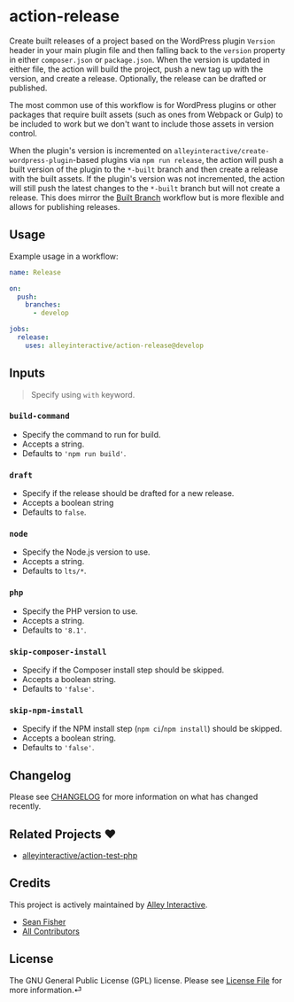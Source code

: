 # action-release

Create built releases of a project based on the WordPress plugin `Version`
header in your main plugin file and then falling back to the `version` property in
either `composer.json` or `package.json`. When the version is updated in either
file, the action will build the project, push a new tag up with the version, and
create a release. Optionally, the release can be drafted or published.

The most common use of this workflow is for WordPress plugins or other packages
that require built assets (such as ones from Webpack or Gulp) to be included to
work but we don't want to include those assets in version control.

When the plugin's version is incremented on
`alleyinteractive/create-wordpress-plugin`-based plugins via `npm run release`,
the action will push a built version of the plugin to the `*-built` branch and
then create a release with the built assets. If the plugin's version was not
incremented, the action will still push the latest changes to the `*-built`
branch but will not create a release. This does mirror the
[Built Branch](#built-branch) workflow but is more flexible and allows for
publishing releases.

## Usage

Example usage in a workflow:

```yaml
name: Release

on:
  push:
    branches:
      - develop

jobs:
  release:
    uses: alleyinteractive/action-release@develop
```

## Inputs

> Specify using `with` keyword.

### `build-command`

- Specify the command to run for build.
- Accepts a string.
- Defaults to `'npm run build'`.

### `draft`

- Specify if the release should be drafted for a new release.
- Accepts a boolean string
- Defaults to `false`.

### `node`

- Specify the Node.js version to use.
- Accepts a string.
- Defaults to `lts/*`.

### `php`

- Specify the PHP version to use.
- Accepts a string.
- Defaults to `'8.1'`.

### `skip-composer-install`

- Specify if the Composer install step should be skipped.
- Accepts a boolean string.
- Defaults to `'false'`.

### `skip-npm-install`

- Specify if the NPM install step (`npm ci`/`npm install`) should be skipped.
- Accepts a boolean string.
- Defaults to `'false'`.

## Changelog

Please see [CHANGELOG](CHANGELOG.md) for more information on what has changed
recently.

## Related Projects ❤️

- [alleyinteractive/action-test-php](https://github.com/alleyinteractive/action-test-php)

## Credits

This project is actively maintained by [Alley Interactive](https://github.com/alleyinteractive).

- [Sean Fisher](https://github.com/srtfisher)
- [All Contributors](../../contributors)

## License

The GNU General Public License (GPL) license. Please see [License File](LICENSE)
for more information.⏎
